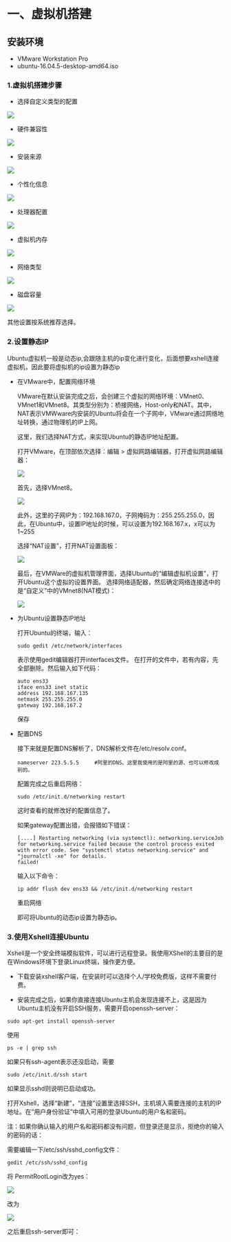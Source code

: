 # 一、虚拟机搭建
## 安装环境
* VMware Workstation Pro
* ubuntu-16.04.5-desktop-amd64.iso

### 1.虚拟机搭建步骤

* 选择自定义类型的配置

![](../docker_picture/vm类型配置.png)

* 硬件兼容性

![](../docker/docker_picture/硬件兼容性.png)

* 安装来源

![](../docker/docker_picture/安装来源.png)

* 个性化信息

![](../docker/docker_picture/个性化信息.png)

* 处理器配置

![](../docker/docker_picture/处理器配置.png)

* 虚拟机内存

![](../docker/docker_picture/虚拟机内存.png)

* 网络类型

![](../docker/docker_picture/网络类型.png)

* 磁盘容量

![](../docker/docker_picture/磁盘容量.png)

其他设置按系统推荐选择。


### 2.设置静态IP

Ubuntu虚拟机一般是动态ip,会跟随主机的ip变化进行变化，后面想要xshell连接虚拟机，因此要将虚拟机的ip设置为静态ip

* 在VMware中，配置网络环境

   VMware在默认安装完成之后，会创建三个虚拟的网络环境：VMnet0、VMnet1和VMnet8。其类型分别为：桥接网络，Host-only和NAT。其中，NAT表示VMWware内安装的Ubuntu将会在一个子网中，VMware通过网络地址转换，通过物理机的IP上网。

   这里，我们选择NAT方式，来实现Ubuntu的静态IP地址配置。

   打开VMware，在顶部依次选择：编辑 > 虚拟网路编辑器，打开虚拟网路编辑器：

   ![](../docker/docker_picture/网络编辑器.jpg)

   首先，选择VMnet8。

    ![](../docker/docker_picture/网络编辑器2.png)


   此外，这里的子网IP为：192.168.167.0，子网掩码为：255.255.255.0，因此，在Ubuntu中，设置IP地址的时候，可以设置为192.168.167.x，x可以为1~255

   选择“NAT设置”，打开NAT设置面板：

    ![](../docker/docker_picture/NAT设置.png)

   最后，在VMWare的虚拟机管理界面，选择Ubuntu的“编辑虚拟机设置”，打开Ubuntu这个虚拟的设置界面。
   选择网络适配器，然后确定网络连接选中的是“自定义”中的VMnet8(NAT模式)：

    ![](../docker/docker_picture/网络适配器.png)

   
* 为Ubuntu设置静态IP地址

   打开Ubuntu的终端，输入：
   ```
   sudo gedit /etc/network/interfaces
   ```

   表示使用gedit编辑器打开interfaces文件。 在打开的文件中，若有内容，先全部删除。然后输入如下代码：

   ```
   auto ens33
   iface ens33 inet static
   address 192.168.167.135
   netmask 255.255.255.0
   gateway 192.168.167.2
   ```

   保存


* 配置DNS
   
   接下来就是配置DNS解析了，DNS解析文件在/etc/resolv.conf。

   ```
   nameserver 223.5.5.5     #阿里的DNS、这里我使用的是阿里的源、也可以修改成别的。 
   ```

   配置完成之后重启网络：

   ```
   sudo /etc/init.d/networking restart

   ```

   这时查看的就修改好的配置信息了。

   如果gateway配置出错，会报错如下错误：

   ```
   [....] Restarting networking (via systemctl): networking.serviceJob for networking.service failed because the control process exited with error code. See "systemctl status networking.service" and "journalctl -xe" for details.
   failed!
   ```
   
   输入以下命令：

   ```
   ip addr flush dev ens33 && /etc/init.d/networking restart
   ```

   重启网络

   即可将Ubuntu的动态ip设置为静态ip。



### 3.使用Xshell连接Ubuntu

  Xshell是一个安全终端模拟软件，可以进行远程登录。我使用XShell的主要目的是在Windows环境下登录Linux终端，操作更方便。
  
  * 下载安装xshell客户端，在安装时可以选择个人/学校免费版，这样不需要付费。

  * 安装完成之后，如果你直接连接Ubuntu主机会发现连接不上，这是因为Ubuntu主机没有开启SSH服务，需要开启openssh-server：
  
  ```
  sudo apt-get install openssh-server
  ```

  使用

  ```
  ps -e | grep ssh
  ```
  如果只有ssh-agent表示还没启动，需要

  ```
  sudo /etc/init.d/ssh start
  ```

  如果显示sshd则说明已启动成功。


  打开Xshell，选择“新建”，“连接”设置里选择SSH，主机填入需要连接的主机的IP地址。在“用户身份验证”中填入可用的登录Ubuntu的用户名和密码。

  注：如果你确认输入的用户名和密码都没有问题，但登录还是显示，拒绝你的输入的密码的话：

  需要编辑一下/etc/ssh/sshd_config文件：

  ```
  gedit /etc/ssh/sshd_config 
  ```
  将 PermitRootLogin改为yes：

  ![](../docker/docker_picture/sshd_config.png)

  改为
  
  ![](../docker/docker_picture/sshd_config1.png)

  之后重启ssh-server即可：


